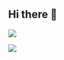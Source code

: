 ## Hi there 👋

![](https://github-readme-stats.vercel.app/api?username=MovingEmoji&count_private=true&show_icons=true&theme=dracula)

![](https://github-readme-stats.vercel.app/api/top-langs/?username=MovingEmoji&layout=compact&theme=dracula)
